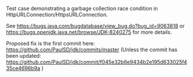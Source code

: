 Test case demonstrating a garbage collection race condition in HttpURLConnection/HttpsURLConnection.

See https://bugs.java.com/bugdatabase/view_bug.do?bug_id=9063818 or https://bugs.openjdk.java.net/browse/JDK-8240275 for more details.

Proposed fix is the first commit here: https://github.com/PaulSD/jdk/commits/master
(Unless the commit has been updated: https://github.com/PaulSD/jdk/commit/f045e32b6e9434b2e195d633025f435ce4696b9a )
